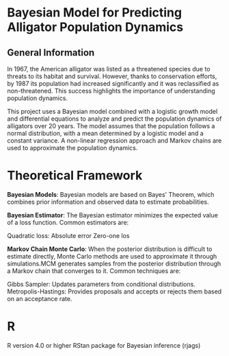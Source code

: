 # Bayesian Model for Predicting Alligator Population Dynamics
## General Information
In 1967, the American alligator was listed as a threatened species due to threats to its habitat and survival. However, thanks to conservation efforts, by 1987 its population had increased significantly and it was reclassified as non-threatened. This success highlights the importance of understanding population dynamics.

This project uses a Bayesian model combined with a logistic growth model and differential equations to analyze and predict the population dynamics of alligators over 20 years. The model assumes that the population follows a normal distribution, with a mean determined by a logistic model and a constant variance. A non-linear regression approach and Markov chains are used to approximate the population dynamics.

# Theoretical Framework
**Bayesian Models**: Bayesian models are based on Bayes' Theorem, which combines prior information and observed data to estimate probabilities.

**Bayesian Estimator**: The Bayesian estimator minimizes the expected value of a loss function. Common estimators are:

Quadratic loss:
Absolute error
Zero-one los 

**Markov Chain Monte Carlo**: When the posterior distribution is difficult to estimate directly, Monte Carlo methods are used to approximate it through simulations.MCM generates samples from the posterior distribution through a Markov chain that converges to it. Common techniques are:

Gibbs Sampler: Updates parameters from conditional distributions.
Metropolis-Hastings: Provides proposals and accepts or rejects them based on an acceptance rate.

# R
R version 4.0 or higher
RStan package for Bayesian inference (rjags)


